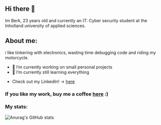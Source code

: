 ## Hi there 👋

Im Berk, 23 years old and currently an IT: Cyber security student at the Inholland university of applied sciences.

## About me:

i like tinkering with electronics, wasting time debugging code and riding my motorcycle.

- 🔭 I’m currently working on small personal projects
- 🌱 I’m currently still learning everything

* Check out my LinkedIn!       -> [here](https://www.linkedin.com/in/berkr/)
<!--
# Links
## Here you can find all my links:

* My store   -> [here](https://www.borkelectronics.com)
* My instagram      -> [here](https://www.instagram.com/drb0rk/)
* join my discord         -> [here](https://discord.gg/AVAeRuQTN2)
-->

### If you like my work, buy me a coffee [here](https://www.paypal.com/donate/?hosted_button_id=44CB2JYYJHBUY) :)

### My stats:
![Anurag's GitHub stats](https://github-readme-stats.vercel.app/api?username=DrB0rk&show_icons=true&theme=dark)


<!--
**DrB0rk/DrB0rk** is a ✨ _special_ ✨ repository because its `README.md` (this file) appears on your GitHub profile.

Here are some ideas to get you started:

- 🔭 I’m currently working on ...
- 🌱 I’m currently learning ...
- 👯 I’m looking to collaborate on ...
- 🤔 I’m looking for help with ...
- 💬 Ask me about ...
- 📫 How to reach me: ...
- 😄 Pronouns: ...
- ⚡ Fun fact: ...
-->
